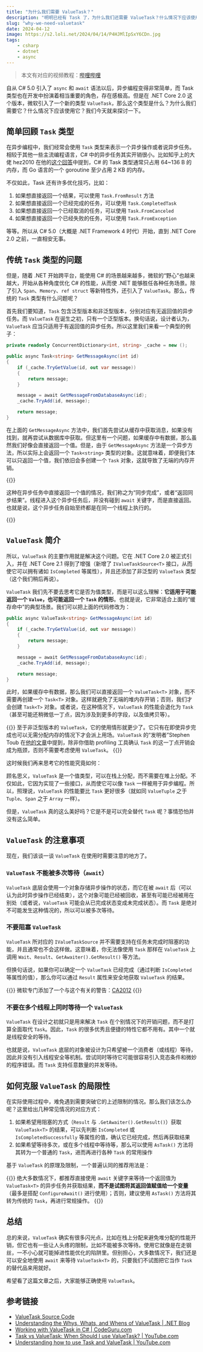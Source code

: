 ```yaml
---
title: "为什么我们需要 ValueTask？"
description: "明明已经有 Task 了，为什么我们还需要 ValueTask？什么情况下应该使用它？"
slug: "why-we-need-valuetask"
date: 2024-04-12
image: https://s2.loli.net/2024/04/14/P4HJMlIpSxY6CDn.jpg
tags:
    - csharp
    - dotnet
    - async
---
```


> 本文有对应的视频教程：[哔哩哔哩](https://www.bilibili.com/video/BV1dm421j72Y/)

自从 C# 5.0 引入了 `async` 和 `await` 语法以后，异步编程变得非常简单，而 Task 类型也在开发中扮演着相当重要的角色，存在感极高。但是在 .NET Core 2.0 这个版本，微软引入了一个新的类型 `ValueTask`，那么这个类型是什么？为什么我们需要它？什么情况下应该使用它？我们今天就来探讨一下。

## 简单回顾 `Task` 类型

在异步编程中，我们经常会使用 `Task` 类型来表示一个异步操作或者说异步任务。相较于其他一些主流编程语言，C# 中的异步任务其实开销很小。比如知乎上的大佬 hez2010 在他的[这个回答](https://www.zhihu.com/question/509501955/answer/3225113571)中提到，C# 的 Task 类型通常只占用 64~136 B 的内存，而 Go 语言的一个 goroutine 至少占用 2 KB 的内存。

不仅如此，Task 还有许多优化技巧，比如：

1. 如果想直接返回一个结果，可以使用 `Task.FromResult` 方法
2. 如果想直接返回一个已经完成的任务，可以使用 `Task.CompletedTask`
3. 如果想直接返回一个已经取消的任务，可以使用 `Task.FromCanceled`
4. 如果想直接返回一个已经失败的任务，可以使用 `Task.FromException`

等等。所以从 C# 5.0（大概是 .NET Framework 4 时代）开始，直到 .NET Core 2.0 之前，一直相安无事。

## 传统 `Task` 类型的问题

但是，随着 .NET 开始跨平台，能使用 C# 的场景越来越多，微软的“野心”也越来越大，开始从各种角度优化 C# 的性能，从而使 .NET 能够胜任各种任务场景。除了引入 `Span`、`Memory`、`ref struct` 等新特性外，还引入了 `ValueTask`。那么，传统的 `Task` 类型有什么问题呢？

首先我们要知道，`Task` 包含泛型版本和非泛型版本，分别对应有无返回值的异步任务。而 `ValueTask` 在诞生之初，只有一个泛型版本。换句话说，设计者认为，`ValueTask` 应当只适用于有返回值的异步任务。所以这里我们来看一个典型的例子：

```csharp
private readonly ConcurrentDictionary<int, string> _cache = new ();

public async Task<string> GetMessageAsync(int id)
{
    if (_cache.TryGetValue(id, out var message))
    {
        return message;
    }

    message = await GetMessageFromDatabaseAsync(id);
    _cache.TryAdd(id, message);

    return message;
}
```

在上面的 `GetMessageAsync` 方法中，我们首先尝试从缓存中获取消息，如果没有找到，就再尝试从数据库中获取。但这里有一个问题，如果缓存中有数据，那么虽然我们好像会直接返回一个值。但是，由于 `GetMessageAsync` 方法是一个异步方法，所以实际上会返回一个 `Task<string>` 类型的对象。这就意味着，即便我们本可以只返回一个值，我们依旧会多创建一个 `Task` 对象，这就导致了无端的内存开销。

{{<notice info>}}

这种在异步任务中直接返回一个值的情况，我们称之为“同步完成”，或者“返回同步结果”。线程进入这个异步任务后，并没有碰到 `await` 关键字，而是直接返回。也就是说，这个异步任务自始至终都是在同一个线程上执行的。

{{</notice>}}

## `ValueTask` 简介

所以，`ValueTask` 的主要作用就是解决这个问题。它在 .NET Core 2.0 被正式引入，并在 .NET Core 2.1 得到了增强（新增了 `IValueTaskSource<T>` 接口，从而使它可以拥有诸如 `IsCompleted` 等属性），并且还添加了非泛型的 `ValueTask` 类型（这个我们稍后再说）。

`ValueTask` 我们先不要去思考它是否为值类型，而是可以这么理解：**它适用于可能返回一个 `Value`，也可能返回一个 `Task` 的情形**。也就是说，它非常适合上面的“缓存命中”的典型场景。我们可以把上面的代码修改为：

```csharp
public async ValueTask<string> GetMessageAsync(int id)
{
    if (_cache.TryGetValue(id, out var message))
    {
        return message;
    }

    message = await GetMessageFromDatabaseAsync(id);
    _cache.TryAdd(id, message);

    return message;
}
```

此时，如果缓存中有数据，那么我们可以直接返回一个 `ValueTask<T>` 对象，而不需要再创建一个 `Task<T>` 对象。这样就避免了无端的堆内存开销；否则，我们才会创建 `Task<T>` 对象。或者说，在这种情况下，`ValueTask` 的性能会退化为 `Task`（甚至可能还稍微低一丁点，因为涉及到更多的字段，以及值拷贝等）。

{{<notice info>}}
至于非泛型版本的 `ValueTask`，它的使用情形就更少了。它只有在即使异步完成也可以无需分配内存的情况下才会派上用场。`ValueTask` 的“发明者”Stephen Toub 在[他的文章](https://devblogs.microsoft.com/dotnet/understanding-the-whys-whats-and-whens-of-valuetask/)中提到，除非你借助 profiling 工具确认 `Task` 的这一丁点开销会成为瓶颈，否则不需要考虑使用 `ValueTask`。
{{</notice>}}

这时候我们再来思考它的性能究竟如何：

顾名思义，`ValueTask` 是一个值类型，可以在栈上分配，而不需要在堆上分配。不仅如此，它因为实现了一些接口，从而使它可以像 `Task` 一样被用于异步编程。所以，照理说，`ValueTask` 的性能要比 `Task` 更好很多（就如同 `ValueTuple` 之于 `Tuple`、`Span` 之于 `Array` 一样）。

但是，`ValueTask` 真的这么美好吗？它是不是可以完全替代 `Task` 呢？事情恐怕并没有这么简单。

## `ValueTask` 的注意事项

现在，我们该谈一谈 `ValueTask` 在使用时需要注意的地方了。

### `ValueTask` 不能被多次等待（`await`）

`ValueTask` 底层会使用一个对象存储异步操作的状态，而它在被 `await` 后（可以认为此时异步操作已经结束），这个对象可能已经被回收，甚至有可能已经被用在别处（或者说，`ValueTask` 可能会从已完成状态变成未完成状态）。而 `Task` 是绝对不可能发生这种情况的，所以可以被多次等待。

### 不要阻塞 `ValueTask`

`ValueTask` 所对应的 `IValueTaskSource` 并不需要支持在任务未完成时阻塞的功能，并且通常也不会这样做。这意味着，你无法像使用 `Task` 那样在 `ValueTask` 上调用 `Wait`、`Result`、`GetAwaiter().GetResult()` 等方法。

但换句话说，如果你可以确定一个 `ValueTask` 已经完成（通过判断 `IsCompleted` 等属性的值），那么你可以通过 `Result` 属性来安全地获取 `ValueTask` 的结果。

{{<notice info>}}
微软专门添加了一个与这个有关的警告：[CA2012](https://learn.microsoft.com/zh-cn/dotnet/fundamentals/code-analysis/quality-rules/ca2012)
{{</notice>}}

### 不要在多个线程上同时等待一个 `ValueTask`

`ValueTask` 在设计之初就只是用来解决 `Task` 在个别情况下的开销问题，而不是打算全面取代 `Task`。因此，`Task` 的很多优秀且便捷的特性它都不用有。其中一个就是线程安全的等待。

也就是说，`ValueTask` 底层的对象被设计为只希望被一个消费者（或线程）等待，因此并没有引入线程安全等机制。尝试同时等待它可能很容易引入竞态条件和微妙的程序错误。而 `Task` 支持任意数量的并发等待。

## 如何克服 `ValueTask` 的局限性

在实际使用过程中，难免遇到需要突破它的上述限制的情况。那么我们该怎么办呢？这里给出几种常见情况的对应方式：

1. 如果希望用阻塞的方式（`Result` 与 `.GetAwaiter().GetResult()`）获取 `ValueTask<T>` 的结果，可以先判断 `IsCompleted` 或 `IsCompletedSuccessfully` 等属性的值，确认它已经完成，然后再获取结果
2. 如果希望等待多次，或在多个线程中等待等，那么可以使用 `AsTask()` 方法将其转为一个普通的 `Task`，进而再进行各种 `Task` 的常用操作

基于 `ValueTask` 的原理及限制，一个普遍认同的推荐用法是：

{{<notice tip>}}
绝大多数情况下，都推荐直接使用 `await` 关键字来等待一个返回值为 `ValueTask<T>` 的异步任务并获取结果，**而不是试图将其返回值赋值给一个变量**（最多是搭配 `ConfigureAwait()` 进行使用）；否则，建议使用 `AsTask()` 方法将其转为传统的 `Task`，再进行常规操作。
{{</notice>}}

## 总结

总的来说，`ValueTask` 确实有很多闪光点，比如在栈上分配来避免堆分配的性能开销，但它也有一些让人头疼的限制，比如不能被多次等待。使用它就像是在走钢丝，一不小心就可能掉进性能优化的陷阱里。但别担心，大多数情况下，我们还是可以安全地使用 `await` 来等待 `ValueTask<T>` 的，只要我们不试图把它当作 `Task` 的替代品来用就好。

希望看了这篇文章之后，大家能够正确使用 `ValueTask`。

## 参考链接

- [ValueTask Source Code](https://source.dot.net/#System.Private.CoreLib/src/libraries/System.Private.CoreLib/src/System/Threading/Tasks/ValueTask.cs,77a292425839ae85)
- [Understanding the Whys, Whats, and Whens of ValueTask | .NET Blog](https://devblogs.microsoft.com/dotnet/understanding-the-whys-whats-and-whens-of-valuetask/)
- [Working with ValueTask in C# | CodeGuru.com](https://www.codeguru.com/csharp/c-sharp-valuetask/)
- [Task vs ValueTask: When Should I use ValueTask? | YouTube.com](https://www.youtube.com/watch?v=dCj7-KvaIJ0)
- [Understanding how to use Task and ValueTask | YouTube.com](https://www.youtube.com/watch?v=fj-LVS8hqIE)